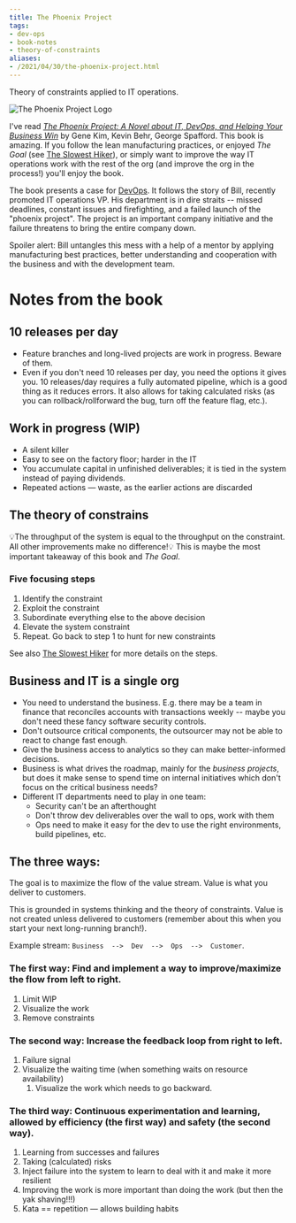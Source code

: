 ```yaml
---
title: The Phoenix Project
tags:
- dev-ops
- book-notes
- theory-of-constraints
aliases:
- /2021/04/30/the-phoenix-project.html
---
```

Theory of constraints applied to IT operations.

![The Phoenix Project Logo](/archive/2021-04-phoenix.png)

I've read [*The Phoenix Project: A Novel about IT, DevOps, and Helping Your Business Win*](https://www.amazon.com/Phoenix-Project-DevOps-Helping-Business/dp/0988262592) by Gene Kim, Kevin Behr, George Spafford. This book is amazing. If you follow the lean manufacturing practices, or enjoyed _The Goal_ (see [The Slowest Hiker](/2019/02/23/slowest-hiker.html)), or simply want to improve the way IT operations work with the rest of the org (and improve the org in the process!) you'll enjoy the book.

The book presents a case for [DevOps](https://en.wikipedia.org/wiki/DevOps). It follows the story of Bill, recently promoted IT operations VP. His department is in dire straits -- missed deadlines, constant issues and firefighting, and a failed launch of the "phoenix project". The project is an important company initiative and the failure threatens to bring the entire company down.

Spoiler alert: Bill untangles this mess with a help of a mentor by applying manufacturing best practices, better understanding and cooperation with the business and with the development team.


# Notes from the book

## 10 releases per day

- Feature branches and long-lived projects are work in progress. Beware of them.
- Even if you don't need 10 releases per day, you need the options it gives you. 10 releases/day requires a fully automated pipeline, which is a good thing as it reduces errors. It also allows for taking calculated risks (as you can rollback/rollforward the bug, turn off the feature flag, etc.).

## Work in progress (WIP)
* A silent killer
* Easy to see on the factory floor; harder in the IT
* You accumulate capital in unfinished deliverables; it is tied in the system instead of paying dividends.
* Repeated actions — waste, as the earlier actions are discarded


## The theory of constrains

💡The throughput of the system is equal to the throughput on the constraint. All other improvements make no difference!💡 This is maybe the most important takeaway of this book and _The Goal_.

### Five focusing steps
1. Identify the constraint
2. Exploit the constraint
3. Subordinate everything else to the above decision
4. Elevate the system constraint
5. Repeat. Go back to step 1 to hunt for new constraints

See also [The Slowest Hiker](/2019/02/23/slowest-hiker.html#five-focusing-steps) for more details on the steps.

## Business and IT is a single org

- You need to understand the business. E.g. there may be a team in finance that reconciles accounts with transactions weekly -- maybe you don't need these fancy software security controls.
- Don't outsource critical components, the outsourcer may not be able to react to change fast enough.
- Give the business access to analytics so they can make better-informed decisions.
- Business is what drives the roadmap, mainly for the _business projects_, but does it make sense to spend time on internal initiatives which don't focus on the critical business needs?
- Different IT departments need to play in one team:
    - Security can't be an afterthought
    - Don't throw dev deliverables over the wall to ops, work with them
    - Ops need to make it easy for the dev to use the right environments, build pipelines, etc.

## The three ways:

The goal is to maximize the flow of the value stream. Value is what you deliver to customers.

This is grounded in systems thinking and the theory of constraints. Value is not created unless delivered to customers (remember about this when you start your next long-running branch!).

Example stream: `Business  -->  Dev  -->  Ops  -->  Customer`.

### The first way: Find and implement a way to improve/maximize the flow from left to right.
1. Limit WIP 
2. Visualize the work
2. Remove constraints

### The second way: Increase the feedback loop from right to left.
1. Failure signal
2. Visualize the waiting time (when something waits on resource availability)
    1. Visualize the work which needs to go backward.

### The third way: Continuous experimentation and learning, allowed by efficiency (the first way) and safety (the second way).
1. Learning from successes and failures
2. Taking (calculated) risks
3. Inject failure into the system to learn to deal with it and make it more resilient 
4. Improving the work is more important than doing the work (but then the yak shaving!!!)
5. Kata == repetition — allows building habits 
